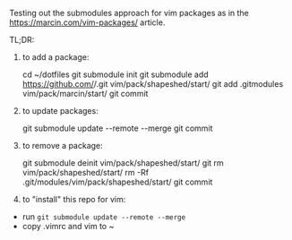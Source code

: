 Testing out the submodules approach for vim packages
as in the https://marcin.com/vim-packages/ article.

TL;DR:
1. to add a package:

	cd ~/dotfiles
	git submodule init
	git submodule add https://github.com/<package-name>/<package-name>.git vim/pack/shapeshed/start/<package-name>
	git add .gitmodules vim/pack/marcin/start/<package-name>
	git commit

2. to update packages:

	git submodule update --remote --merge
	git commit

3. to remove a package:

	git submodule deinit vim/pack/shapeshed/start/<package-name>
	git rm vim/pack/shapeshed/start/<package-name>
	rm -Rf .git/modules/vim/pack/shapeshed/start/<package-name>
	git commit

4. to "install" this repo for vim:
 - run `git submodule update --remote --merge`
 - copy .vimrc and vim to ~
